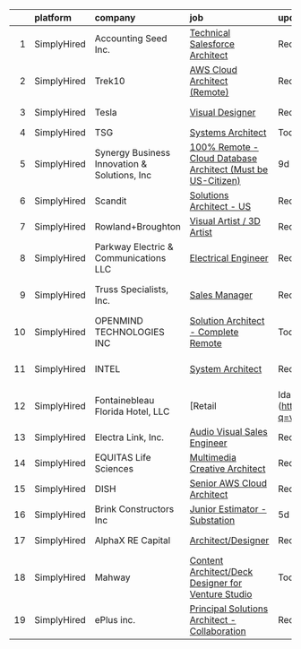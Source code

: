 

|    | platform    | company                                      | job                                                                                                                                                                      | update_time   | location                |
|---:|:------------|:---------------------------------------------|:-------------------------------------------------------------------------------------------------------------------------------------------------------------------------|:--------------|:------------------------|
|  1 | SimplyHired | Accounting Seed Inc.                         | [Technical Salesforce Architect](https://www.simplyhired.com/job/lzDv68b7NFEFWZP_XRXNC70H8hrNX-hG-ydMJqBwEZZ0r2NYDDyRKA?q=visual+architect)                              | Recently      | Remote                  |
|  2 | SimplyHired | Trek10                                       | [AWS Cloud Architect (Remote)](https://www.simplyhired.com/job/RklG0hKuuFzy_lte37uzqIFoRxDQ4rotGo6knLqN_kWq2CDSWHWAAw?q=visual+architect)                                | Recently      | Remote                  |
|  3 | SimplyHired | Tesla                                        | [Visual Designer](https://www.simplyhired.com/job/mgwY63awfF_TwpoNnUTIhRhfRdiv-fhnuiU_Zdl0sLeMAyIywAnZQA?q=visual+architect)                                             | Recently      | Hawthorne, CA           |
|  4 | SimplyHired | TSG                                          | [Systems Architect](https://www.simplyhired.com/job/aOxZflN2gSjeUp_nG0xKjr0uewDjHDERObbghi7JtKTrkxXJcKH1Ng?q=visual+architect)                                           | Today         | Remote                  |
|  5 | SimplyHired | Synergy Business Innovation & Solutions, Inc | [100% Remote - Cloud Database Architect (Must be US-Citizen)](https://www.simplyhired.com/job/7dkuX5v-RcJ9XTU5gDYe4raySUVLrJFaAR3WWN8FZpCkklNCB8mkYw?q=visual+architect) | 9d            | Remote                  |
|  6 | SimplyHired | Scandit                                      | [Solutions Architect - US](https://www.simplyhired.com/job/ijWZhdWUZDprVBvRfpAcox1y5XvIJeaOETlXe47QDXVBWsRHtvm3Pg?q=visual+architect)                                    | Recently      | Boston, MA              |
|  7 | SimplyHired | Rowland+Broughton                            | [Visual Artist / 3D Artist](https://www.simplyhired.com/job/a6jc09FaT-WsTWRX4SZ9r250FnXzzVMgqyOB-q7qjxkVTn6ELeF_Pg?q=visual+architect)                                   | Recently      | Denver, CO              |
|  8 | SimplyHired | Parkway Electric & Communications LLC        | [Electrical Engineer](https://www.simplyhired.com/job/USKrkUPffAtlJQ8ie9ZRYx_3HZhBSMvg5QsoWenX0kv1iKFJrGvTnA?q=visual+architect)                                         | Recently      | Holland, MI             |
|  9 | SimplyHired | Truss Specialists, Inc.                      | [Sales Manager](https://www.simplyhired.com/job/VGXb12crtgX3v9zaaBLxKWScEw8uia32lgDVlYnuWfFGyxY7lOflqQ?q=visual+architect)                                               | Recently      | La Crescent, MN         |
| 10 | SimplyHired | OPENMIND TECHNOLOGIES INC                    | [Solution Architect - Complete Remote](https://www.simplyhired.com/job/UmU7o53VumA19JiLUyoVsIBmKrEX7qzMSK-Jza5GwXbvA0xBpVqIJQ?q=visual+architect)                        | Today         | Remote                  |
| 11 | SimplyHired | INTEL                                        | [System Architect](https://www.simplyhired.com/job/npKJ6VzyLyqZXhzCaAkwJePIYCdzn-7h_DoUZ0IAWXA5MLO61Q0oVw?q=visual+architect)                                            | Recently      | Folsom, CA +2 locations |
| 12 | SimplyHired | Fontainebleau Florida Hotel, LLC             | [Retail | Ida and Harry Sales Associate](https://www.simplyhired.com/job/IQIaTMjJKE9uQXyWQyve4MwWtgx9K3deCVT3PSkWGjsTmUuRhtXqxQ?q=visual+architect)                      | Recently      | Miami Beach, FL         |
| 13 | SimplyHired | Electra Link, Inc.                           | [Audio Visual Sales Engineer](https://www.simplyhired.com/job/kF47vk1IG-v57H2j4yuoLOjmyofKk95evvrWgJf4qLeJ4IRticDixg?q=visual+architect)                                 | Recently      | Dallas, TX              |
| 14 | SimplyHired | EQUITAS Life Sciences                        | [Multimedia Creative Architect](https://www.simplyhired.com/job/ichTX3k1Ejo7tX1GyCNQsvRJKJYEbv4IqWgcjyZm74n5FB1102LY-Q?q=visual+architect)                               | Recently      | Essex, VT               |
| 15 | SimplyHired | DISH                                         | [Senior AWS Cloud Architect](https://www.simplyhired.com/job/tYlptanmqvlMDlfG1o3hpdn9igXhNDG7IDby37r0ENHaRYhEaHa6-w?q=visual+architect)                                  | Recently      | Englewood, CO           |
| 16 | SimplyHired | Brink Constructors Inc                       | [Junior Estimator - Substation](https://www.simplyhired.com/job/gmVqm8qSLbnKeYPIkBd_6vfL0z-z0Gl0MKHXnKcyBtRgEGdPxQyKHg?q=visual+architect)                               | 5d            | Rapid City, SD          |
| 17 | SimplyHired | AlphaX RE Capital                            | [Architect/Designer](https://www.simplyhired.com/job/3FZq__pDBJ8vYzlGtVlQE2B5139EFuXTbT6DFUS_zXXVrLLWjOChbQ?q=visual+architect)                                          | Recently      | San Jose, CA            |
| 18 | SimplyHired | Mahway                                       | [Content Architect/Deck Designer for Venture Studio](https://www.simplyhired.com/job/WFZdB8p9_tJeLZUEkDzpmrrbV0xg_nyJXny4sjHPp8xnepdeDaZydQ?q=visual+architect)          | Today         | California              |
| 19 | SimplyHired | ePlus inc.                                   | [Principal Solutions Architect - Collaboration](https://www.simplyhired.com/job/tZ-0QJfqoUzuEa0usGz4QKTzjlrl08oHLz7wBNa5RM9ZUMvkObcGJA?q=visual+architect)               | Recently      | Milpitas, CA            |